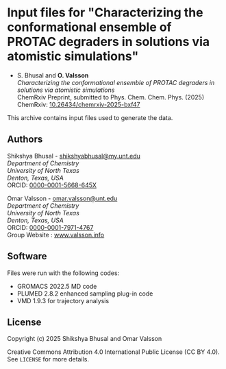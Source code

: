 # Input files for "Characterizing the conformational ensemble of PROTAC degraders in solutions via atomistic simulations"

- S. Bhusal and **O. Valsson**    
*Characterizing the conformational ensemble of PROTAC degraders in solutions via atomistic simulations*    
ChemRxiv Preprint, submitted to Phys. Chem. Chem. Phys. (2025)    
ChemRxiv: [10.26434/chemrxiv-2025-bxf47](https://doi.org/10.26434/chemrxiv-2025-bxf47)

This archive contains input files used to generate the data.

## Authors
Shikshya Bhusal - shikshyabhusal@my.unt.edu   
*Department of Chemistry*    
*University of North Texas*    
*Denton, Texas, USA*     
ORCID: [0000-0001-5668-645X](https://orcid.org/0000-0001-5668-645X)

Omar Valsson - omar.valsson@unt.edu    
*Department of Chemistry*     
*University of North Texas*    
*Denton, Texas, USA*    
ORCID: [0000-0001-7971-4767](https://orcid.org/0000-0001-7971-4767)     
Group Website : www.valsson.info

## Software
Files were run with the following codes:
- GROMACS 2022.5 MD code
- PLUMED 2.8.2 enhanced sampling plug-in code 
- VMD 1.9.3 for trajectory analysis

## License
Copyright (c) 2025 Shikshya Bhusal and Omar Valsson

Creative Commons Attribution 4.0 International Public License (CC BY 4.0). See `LICENSE` for more details.
